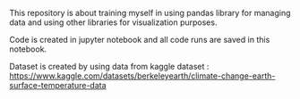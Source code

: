 This repository is about training myself in using pandas library for managing data and using other libraries for visualization purposes.

Code is created in jupyter notebook and all code runs are saved in this notebook.

Dataset is created by using data from kaggle dataset : https://www.kaggle.com/datasets/berkeleyearth/climate-change-earth-surface-temperature-data
